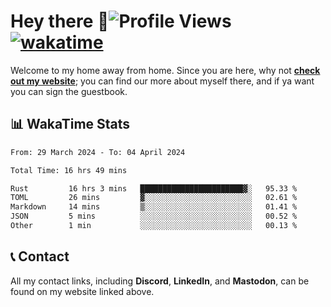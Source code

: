 # Hey there :wave:![Profile Views](https://komarev.com/ghpvc/?username=skifli) [![wakatime](https://wakatime.com/badge/user/b4317b02-0c6d-457b-82a4-a448b8a8d1df.svg)](https://wakatime.com/@b4317b02-0c6d-457b-82a4-a448b8a8d1df)

Welcome to my home away from home. Since you are here, why not [**check out my website**](https://skifli.pages.dev); you can find our more about myself there, and if ya want you can sign the guestbook.

## 📊 WakaTime Stats

<!--START_SECTION:waka-->

```txt
From: 29 March 2024 - To: 04 April 2024

Total Time: 16 hrs 49 mins

Rust         16 hrs 3 mins   ███████████████████████▓░   95.33 %
TOML         26 mins         ▓░░░░░░░░░░░░░░░░░░░░░░░░   02.61 %
Markdown     14 mins         ▒░░░░░░░░░░░░░░░░░░░░░░░░   01.41 %
JSON         5 mins          ░░░░░░░░░░░░░░░░░░░░░░░░░   00.52 %
Other        1 min           ░░░░░░░░░░░░░░░░░░░░░░░░░   00.13 %
```

<!--END_SECTION:waka-->

## 📞 Contact

All my contact links, including **Discord**, **LinkedIn**, and **Mastodon**, can be found on my website linked above.
